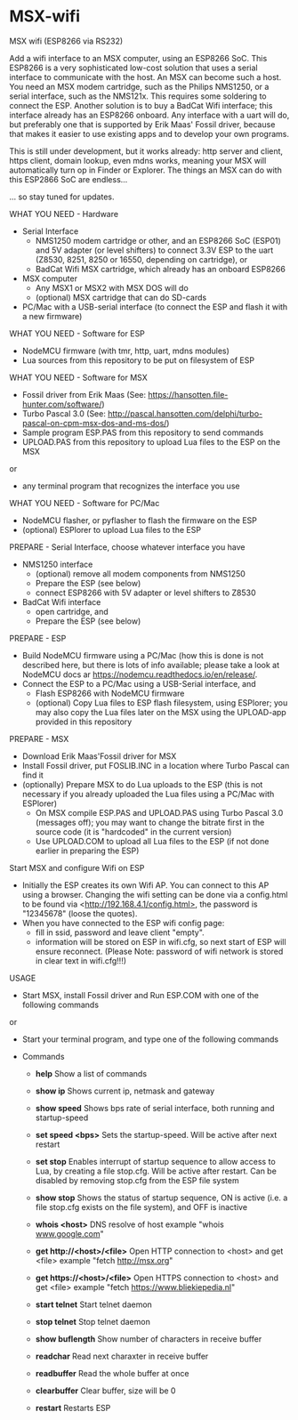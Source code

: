 # MSX-wifi
MSX wifi (ESP8266 via RS232)

Add a wifi interface to an MSX computer, using an ESP8266 SoC. This ESP8266 is a very sophisticated low-cost solution that uses a serial interface to communicate with the host. An MSX can become such a host. You need an MSX modem cartridge, such as the Philips NMS1250, or a serial interface, such as the NMS121x. This requires some soldering to connect the ESP. Another solution is to buy a BadCat Wifi interface; this interface already has an ESP8266 onboard. Any interface with a uart will do, but preferably one that is supported by Erik Maas' Fossil driver, because that makes it easier to use existing apps and to develop your own programs.

This is still under development, but it works already: http server and client, https client, domain lookup, even mdns works, meaning your MSX will automatically turn op in Finder or Explorer. The things an MSX can do with this ESP2866 SoC are endless... 

... so stay tuned for updates.

WHAT YOU NEED - Hardware
- Serial Interface
  - NMS1250 modem cartridge or other, and an ESP8266 SoC (ESP01) and 5V adapter (or level shifters) to connect 3.3V ESP to the uart (Z8530, 8251, 8250 or 16550, depending on cartridge), or
  - BadCat Wifi MSX cartridge, which already has an onboard ESP8266
- MSX computer
  - Any MSX1 or MSX2 with MSX DOS will do
  - (optional) MSX cartridge that can do SD-cards
- PC/Mac with a USB-serial interface (to connect the ESP and flash it with a new firmware)

WHAT YOU NEED - Software for ESP
- NodeMCU firmware (with tmr, http, uart, mdns modules)
- Lua sources from this repository to be put on filesystem of ESP

WHAT YOU NEED - Software for MSX
- Fossil driver from Erik Maas (See: https://hansotten.file-hunter.com/software/)
- Turbo Pascal 3.0 (See: http://pascal.hansotten.com/delphi/turbo-pascal-on-cpm-msx-dos-and-ms-dos/)
- Sample program ESP.PAS from this repository to send commands
- UPLOAD.PAS from this repository to upload Lua files to the ESP on the MSX

or
- any terminal program that recognizes the interface you use

WHAT YOU NEED - Software for PC/Mac
- NodeMCU flasher, or pyflasher to flash the firmware on the ESP
- (optional) ESPlorer to upload Lua files to the ESP 
 
PREPARE - Serial Interface, choose whatever interface you have
- NMS1250 interface
  - (optional) remove all modem components from NMS1250
  - Prepare the ESP (see below)
  - connect ESP8266 with 5V adapter or level shifters to Z8530
- BadCat Wifi interface
  - open cartridge, and
  - Prepare the ESP (see below) 

PREPARE - ESP
- Build NodeMCU firmware using a PC/Mac (how this is done is not described here, but there is lots of info available; please take a look at NodeMCU docs ar <https://nodemcu.readthedocs.io/en/release/>.
- Connect the ESP to a PC/Mac using a USB-Serial interface, and
  - Flash ESP8266 with NodeMCU firmware
  - (optional) Copy Lua files to ESP flash filesystem, using ESPlorer; you may also copy the Lua files later on the MSX using the UPLOAD-app provided in this repository 

PREPARE - MSX
- Download Erik Maas'Fossil driver for MSX
- Install Fossil driver, put FOSLIB.INC in a location where Turbo Pascal can find it
- (optionally) Prepare MSX to do Lua uploads to the ESP (this is not necessary if you already uploaded the Lua files using a PC/Mac with ESPlorer)
  - On MSX compile ESP.PAS and UPLOAD.PAS using Turbo Pascal 3.0 (messages off); you may want to change the bitrate first in the source code (it is "hardcoded" in the current version)
  - Use UPLOAD.COM to upload all Lua files to the ESP (if not done earlier in preparing the ESP)

Start MSX and configure Wifi on ESP
- Initially the ESP creates its own Wifi AP. You can connect to this AP using a browser. Changing the wifi setting can be done via a config.html to be found via \<http://192.168.4.1/config.html>, the password is "12345678" (loose the quotes).
- When you have connected to the ESP wifi config page:
  - fill in ssid, password and leave client "empty".
  - information will be stored on ESP in wifi.cfg, so next start of ESP will ensure reconnect. (Please Note: password of wifi network is stored in clear text in wifi.cfg!!!)
  
USAGE
- Start MSX, install Fossil driver and Run ESP.COM with one of the following commands

or
- Start your terminal program, and type one of the following commands

- Commands
  - <b>help</b>
    Show a list of commands
    
  - <b>show ip</b>
    Shows current ip, netmask and gateway
  
  - <b>show speed</b>
    Shows bps rate of serial interface, both running and startup-speed
    
  - <b>set speed \<bps\></b>
    Sets the startup-speed. Will be active after next restart

  - <b>set stop</b>
    Enables interrupt of startup sequence to allow access to Lua, by creating a file stop.cfg. Will be active after restart. Can be disabled by removing stop.cfg from the ESP file system
  
  - <b>show stop</b>
    Shows the status of startup sequence, ON is active (i.e. a file stop.cfg exists on the file system), and OFF is inactive

  - <b>whois \<host\></b>
    DNS resolve of host
    example "whois www.google.com"
  
  - <b>get http://\<host\>/\<file\></b>
    Open HTTP connection to \<host\> and get \<file\>
    example "fetch http://msx.org"
   
  - <b>get https://\<host\>/\<file\></b>
    Open HTTPS connection to \<host\> and get \<file\>
    example "fetch https://www.bliekiepedia.nl"
   
  - <b>start telnet</b>
    Start telnet daemon

  - <b>stop telnet</b>
    Stop telnet daemon

  - <b>show buflength</b>
    Show number of characters in receive buffer
  
  - <b>readchar</b>
    Read next charaxter in receive buffer
    
  - <b>readbuffer</b>
    Read the whole buffer at once
   
  - <b>clearbuffer</b>
    Clear buffer, size will be 0

  - <b>restart</b>
    Restarts ESP
